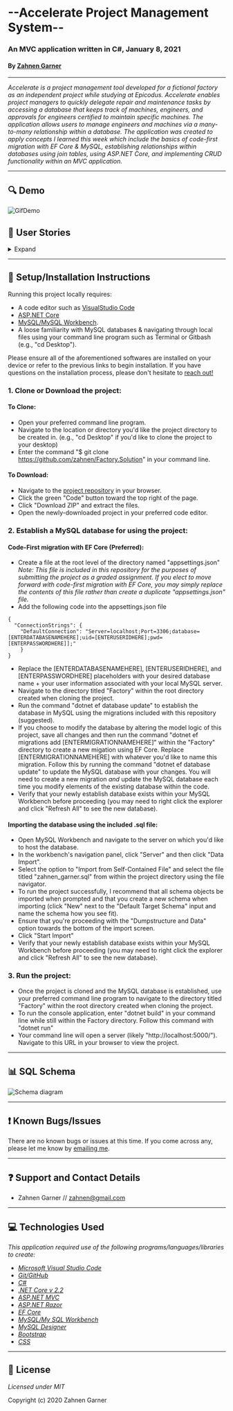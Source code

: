 # --Accelerate Project Management System--
### An MVC application written in C#, January 8, 2021

#### By [Zahnen Garner](https://www.github.com/zahnen)

---  

_Accelerate is a project management tool developed for a fictional factory as an independent project while studying at Epicodus. Accelerate enables project managers to quickly delegate repair and maintenance tasks by accessing a database that keeps track of machines, engineers, and approvals for engineers certified to maintain specific machines. The application allows users to manage engineers and machines via a many-to-many relationship within a database. The application was created to apply concepts I learned this week which include the basics of code-first migration with EF Core & MySQL, establishing relationships within databases using join tables, using ASP.NET Core, and implementing CRUD functionality within an MVC application._  

---  

## 🔍 Demo

![GifDemo](https://media.giphy.com/media/m1nqJ4t8OKwVzmoH8y/giphy.gif)

## 📘 User Stories

<details>
  <summary>Expand</summary>
  This project was created to respond to the following prompt:
  
  _You've been contracted by the factory of the famous Dr. Sillystringz to build an application to keep track of their machine repairs. You are to build an MVC web application to manage their engineers, and the machines they are licensed to fix. The factory manager should be able to add a list of engineers, a list of machines, and specify which engineers are licensed to repair which machines. There should be a many-to-many relationship between Engineers and Machines. An engineer can be licensed to repair (belong to) many machines (such as the Dreamweaver, the Bubblewrappinator, and the Laughbox) and a machine can have many engineers licensed to repair it._
  <table>
  <tr>
    <th>Scenario 1</th>
    <th></th>
  </tr>
  <tr>
    <td>Behavior</td>
    <td>As the factory manager, I need to be able to see a list of all engineers, and I need to be able to see a list of all machines.</td>
  </tr>
  <tr>
    <td>Completion</td>
    <td>✅</td>
  </tr>
  </table>
  <table>
    <tr>
      <th>Scenario 2</th>
      <th></th>
    </tr>
    <tr>
      <td>Behavior</td>
      <td>As the factory manager, I need to be able to select a engineer, see their details, and see a list of all machines that engineer is licensed to repair. I also need to be able to select a machine, see its details, and see a list of all engineers licensed to repair it.</td>
    </tr>
    <tr>
      <td>Completion</td>
      <td>✅</td>
    </tr>
  </table>
  <table>
    <tr>
      <th>Scenario 3</th>
      <th></th>
    </tr>
    <tr>
      <td>Behavior</td>
      <td>As the factory manager, I need to add new engineers to our system when they are hired. I also need to add new machines to our system when they are installed.</td>
    </tr>
    <tr>
      <td>Completion</td>
      <td>✅</td>
    </tr>
  </table>
  <table>
    <tr>
      <th>Scenario 4</th>
      <th></th>
    </tr>
    <tr>
      <td>Behavior</td>
      <td>As the factory manager, I should be able to add new machines even if no engineers are employed. I should also be able to add new engineers even if no machines are installed.</td>
    </tr>
    <tr>
      <td>Completion</td>
      <td>✅</td>
    </tr>
  </table>
  <table>
    <tr>
      <th>Scenario 5</th>
      <th></th>
    </tr>
    <tr>
      <td>Behavior</td>
      <td>As the factory manager, I need to be able to add or remove machines that a specific engineer is licensed to repair. I also need to be able to modify this relationship from the other side, and add or remove engineers from a specific machine.</td>
    </tr>
    <tr>
      <td>Completion</td>
      <td>✅</td>
    </tr>
  </table>
  <table>
    <tr>
      <th>Scenario 06</th>
      <th></th>
    </tr>
    <tr>
      <td>Behavior</td>
      <td>I should be able to navigate to a splash page that lists all engineers and machines. Users should be able to click on an individual engineer or machine to see all the engineers/machines that belong to it.</td>
    </tr>
    <tr>
      <td>Completion</td>
      <td>✅</td>
    </tr>
  </table>
</details>

---  

## 🔧 Setup/Installation Instructions

Running this project locally requires:
- A code editor such as [VisualStudio Code](https://code.visualstudio.com/) 
- [ASP.NET Core](https://dotnet.microsoft.com/download/dotnet-core/2.2)
- [MySQL/MySQL Workbench](https://www.mysql.com/).
- A loose familiarity with MySQL databases & navigating through local files using your command line program such as Terminal or Gitbash (e.g., "cd Desktop").

Please ensure all of the aforementioned softwares are installed on your device or refer to the previous links to begin installation. If you have questions on the installation process, please don't hesitate to [reach out!](mailto:zahnen@gmail.com)

### 1. Clone or Download the project:

#### To Clone:
- Open your preferred command line program.
- Navigate to the location or directory you'd like the project directory to be created in. (e.g., "cd Desktop" if you'd like to clone the project to your desktop)
- Enter the command "$ git clone https://github.com/zahnen/Factory.Solution" in your command line.

#### To Download:
- Navigate to the [project repository](https://github.com/zahnen/Factory.Solution) in your browser.
- Click the green "Code" button toward the top right of the page.
- Click "Download ZIP" and extract the files.
- Open the newly-downloaded project in your preferred code editor.


### 2. Establish a MySQL database for using the project:

#### Code-First migration with EF Core (Preferred):

- Create a file at the root level of the directory named "appsettings.json" _Note: This file is included in this repository for the purposes of submitting the project as a graded assignment. If you elect to move forward with code-first migration with EF Core, you may simply replace the contents of this file rather than create a duplicate "appsettings.json" file._
- Add the following code into the appsettings.json file

```
{
  "ConnectionStrings": {
    "DefaultConnection": "Server=localhost;Port=3306;database=[ENTERDATABASENAMEHERE];uid=[ENTERUSERIDHERE];pwd=[ENTERPASSWORDHERE]];"
    }
}

```
- Replace the [ENTERDATABASENAMEHERE], [ENTERUSERIDHERE], and [ENTERPASSWORDHERE] placeholders with your desired database name + your user information associated with your local MySQL server.
- Navigate to the directory titled "Factory" within the root directory created when cloning the project.
- Run the command "dotnet ef database update" to establish the database in MySQL using the migrations included with this repository (suggested).
- If you choose to modify the database by altering the model logic of this project, save all changes and then run the command "dotnet ef migrations add [ENTERMIGRATIONNAMEHERE]" within the "Factory" directory to create a new migation using EF Core. Replace [ENTERMIGRATIONNAMEHERE] with whatever you'd like to name this migration. Follow this by running the command "dotnet ef database update" to update the MySQL database with your changes. You will need to create a new migration _and_ update the MySQL database each time you modify elements of the existing database within the code.
- Verify that your newly establish database exists within your MySQL Workbench before proceeding (you may need to right click the explorer and click "Refresh All" to see the new database).

#### Importing the database using the included .sql file:

- Open MySQL Workbench and navigate to the server on which you'd like to host the database.
- In the workbench's navigation panel, click "Server" and then click "Data Import".
- Select the option to "Import from Self-Contained File" and select the file titled "zahnen_garner.sql" from within the project directory using the file navigator.
- To run the project successfully, I recommend that all schema objects be imported when prompted and that you create a new schema when importing (click "New" next to the "Default Target Schema" input and name the schema how you see fit).
- Ensure that you're proceeding with the "Dumpstructure and Data" option towards the bottom of the import screen.
- Click "Start Import"
- Verify that your newly establish database exists within your MySQL Workbench before proceeding (you may need to right click the explorer and click "Refresh All" to see the new database).


### 3. Run the project:

- Once the project is cloned and the MySQL database is established, use your preferred command line program to navigate to the directory titled "Factory" within the root directory created when cloning the project.
- To run the console application, enter "dotnet build" in your command line while still within the Factory directory. Follow this command with "dotnet run"
- Your command line will open a server (likely "http://localhost:5000/"). Navigate to this URL in your browser to view the project.

---  

## 📊 SQL Schema

![Schema diagram](https://i.imgur.com/LkJjmPw.jpg)

---  

## ❗ Known Bugs/Issues

There are no known bugs or issues at this time. If you come across any, please let me know by [emailing me](mailto:zahnen@gmail.com).

---  

## ❓ Support and Contact Details

- Zahnen Garner // zahnen@gmail.com

---  

## 💻 Technologies Used

_This application required use of the following programs/languages/libraries to create:_
- _[Microsoft Visual Studio Code](https://code.visualstudio.com/)_
- _[Git/GitHub](https://github.com/)_
- _[C#](https://docs.microsoft.com/en-us/dotnet/csharp/)_
- _[.NET Core v 2.2](https://dotnet.microsoft.com/download)_
- _[ASP.NET MVC](https://docs.microsoft.com/en-us/aspnet/mvc/overview/getting-started/introduction/getting-started)_
- _[ASP.NET Razor](https://docs.microsoft.com/en-us/aspnet/web-pages/overview/getting-started/introducing-razor-syntax-c)_
- _[EF Core](https://docs.microsoft.com/en-us/ef/core/)_
- _[MySQL/My SQL Workbench](https://www.mysql.com/)_
- _[MySQL Designer](https://ondras.zarovi.cz/sql/demo/)_
- _[Bootstrap](https://getbootstrap.com/)_
- _[CSS](https://developer.mozilla.org/en-US/docs/Learn/CSS)_

---  

## 📃  License

*Licensed under MIT*

Copyright (c) 2020 Zahnen Garner